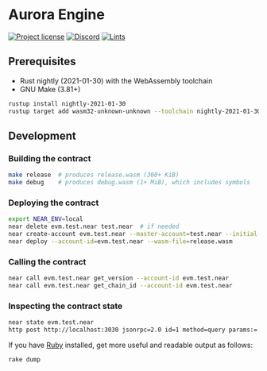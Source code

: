 # Aurora Engine

[![Project license](https://img.shields.io/badge/license-Public%20Domain-blue.svg)](https://creativecommons.org/publicdomain/zero/1.0/)
[![Discord](https://img.shields.io/discord/490367152054992913?label=discord)](https://discord.gg/jNjHYUF8vw)
[![Lints](https://github.com/aurora-is-near/aurora-engine/actions/workflows/lints.yml/badge.svg)](https://github.com/aurora-is-near/aurora-engine/actions/workflows/lints.yml)

## Prerequisites

- Rust nightly (2021-01-30) with the WebAssembly toolchain
- GNU Make (3.81+)

```sh
rustup install nightly-2021-01-30
rustup target add wasm32-unknown-unknown --toolchain nightly-2021-01-30
```

## Development

### Building the contract

```sh
make release  # produces release.wasm (300+ KiB)
make debug    # produces debug.wasm (1+ MiB), which includes symbols
```

### Deploying the contract

```sh
export NEAR_ENV=local
near delete evm.test.near test.near  # if needed
near create-account evm.test.near --master-account=test.near --initial-balance 100000
near deploy --account-id=evm.test.near --wasm-file=release.wasm
```

### Calling the contract

```sh
near call evm.test.near get_version --account-id evm.test.near
near call evm.test.near get_chain_id --account-id evm.test.near
```

### Inspecting the contract state

```sh
near state evm.test.near
http post http://localhost:3030 jsonrpc=2.0 id=1 method=query params:='{"request_type": "view_state", "account_id": "evm.test.near", "prefix_base64": "", "finality": "final"}'
```

If you have [Ruby] installed, get more useful and readable output as follows:

```sh
rake dump
```

[Ruby]: https://www.ruby-lang.org
